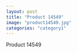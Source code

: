```yaml
---
layout: post
title: "Product 14549"
image: "product14549.jpg"
categories: "category1"
---
```

Product 14549
